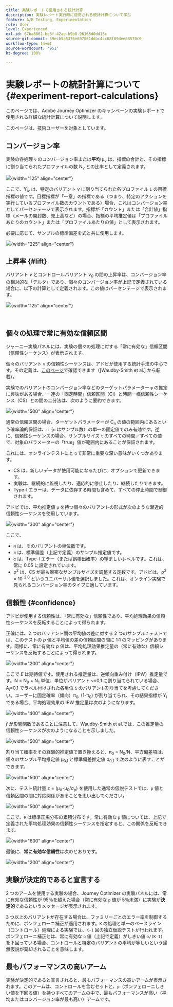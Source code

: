 ```yaml
---
title: 実験レポートで使用される統計計算
description: 実験レポート実行時に使用される統計計算について学ぶ
feature: A/B Testing, Experimentation
role: User
level: Experienced
exl-id: 67ba8861-be6f-42ae-b9b8-96168d0dd15c
source-git-commit: 59ecb9a5376e697061ddac4cc68f09dee68570c0
workflow-type: tm+mt
source-wordcount: '951'
ht-degree: 100%

---
```


# 実験レポートの統計計算について {#experiment-report-calculations}

このページでは、Adobe Journey Optimizer のキャンペーンの実験レポートで使用される詳細な統計計算について説明します。

このページは、技術ユーザーを対象としています。

## コンバージョン率

実験の各処理 `ν` のコンバージョン率または&#x200B;**平均** μ<sub>ν</sub> は、指標の合計と、その指標に割り当てられたプロファイルの数 N<sub>ν</sub> との比率として定義されます。

![](assets/statistical_1.png){width="125" align="center"}

ここで、Y<sub>iν</sub> は、特定のバリアント *ν* に割り当てられた各プロファイル `i` の目標指標の値です。目標指標が「一意」の指標である（つまり、特定のアクションを実行しているプロファイル数のカウントである）場合、これはコンバージョン率としてパーセンテージで表示されます。指標が「カウント」または「合計値」指標（メールの開封数、売上高など）の場合、指標の平均推定値は「プロファイルあたりのカウント」または「プロファイルあたりの値」として表示されます。

必要に応じて、サンプルの標準偏差を式と共に使用します。

![](assets/statistical_2.png){width="225" align="center"}

## 上昇率 {#lift}

バリアント *ν* とコントロールバリアント *ν<sub>0</sub>* の間の上昇率は、コンバージョン率の相対的な「デルタ」であり、個々のコンバージョン率が上記で定義されている場合に、以下の計算として定義されます。この値はパーセンテージで表示されます。

![](assets/statistical_3.png){width="125" align="center"}

</br>

## 個々の処理で常に有効な信頼区間

ジャーニー実験パネルには、実験の個々の処理に対する「常に有効な」信頼区間（信頼性シーケンス）が表示されます。

個々のバリアント `ν` の信頼性シーケンスは、アドビが使用する統計手法の中心です。その定義は、[このページ](https://doi.org/10.48550/arXiv.2103.06476)で確認できます（[Waudby-Smith et al.] から転載）。

実験でのバリアントのコンバージョン率などのターゲットパラメーター `ψ` の推定に興味がある場合、一連の「固定時間」信頼区間（CI）と時間一様信頼性シーケンス（CS）との間の二分法は、次のように要約できます。

![](assets/statistical_4.png){width="500" align="center"}

通常の信頼区間の場合、ターゲットパラメーターが Ċ<sub>n</sub> の値の範囲内にあるという確率論的保証は、`n`（`n` はサンプル数）の単一の固定値でのみ有効です。逆に、信頼性シーケンスの場合、サンプルサイズ `t` のすべての時間／すべての値で、対象のパラメーターの「true」値が範囲内にあることが保証されます。

これには、オンラインテストにとって非常に重要な深い意味がいくつかあります。

* CS は、新しいデータが使用可能になるたびに、オプションで更新できます。
* 実験は、継続的に監視したり、適応的に停止したり、継続したりできます。
* Type-I エラーは、データに依存する時間も含めて、すべての停止時間で制御されます。

アドビでは、平均推定値 `μ` を持つ個々のバリアントの形式が次のような漸近的信頼性シーケンスを使用しています。

![](assets/statistical_5.png){width="300" align="center"}

ここで、

* `N` は、そのバリアントの単位数です。
* `σ` は、標準偏差（上記で定義）のサンプル推定値です。
* `α` は、Type-I エラー（または誤検出確率）の望ましいレベルです。これは、常に 0.05 に設定されています。
* ρ<sup>2</sup> は、CS が最も厳密なサンプルサイズを調整する定数です。アドビは、ρ<sup>2</sup> = 10<sup>-2.8</sup> というユニバーサル値を選択しました。これは、オンライン実験で見られるコンバージョン率のタイプに適しています。

## 信頼性 {#confidence}

アドビが使用する信頼性は、「常に有効な」信頼性であり、平均処理効果の信頼性シーケンスを反転することによって得られます。

正確には、2 つのバリアント間の平均値の差に対する 2 つのサンプル *t* テストでは、このテストの *p* 値と平均値の差の信頼区間の間に 1:1 のマッピングがあります。同様に、常に有効な *p* 値は、平均処理効果推定量の（常に有効な）信頼シーケンスを反転することによって得られます。

![](assets/statistical_6.png){width="200" align="center"}

ここで *E* は期待値です。使用される推定量は、逆傾向重み付け（IPW）推定量です。N = N<sub>0</sub> + N<sub>1</sub> 単位、単位がバリアント `ν`=0,1 に割り当てられている場合、A<sub>i</sub>=0,1 でラベル付けされた各単位 `i` のバリアント割り当てを考慮してください。ユーザーに固定確率（傾向）π<sub>0</sub>, (1-π<sub>0</sub>) が割り当てられ、その結果指標が Y<sub>i </sub>である場合、平均処理効果の IPW 推定量は次のようになります。

![](assets/statistical_12.png){width="400" align="center"}

*f* が影響関数であることに注意して、Waudby-Smith et al.では、この推定量の信頼性シーケンスが次のようになることを示しました。

![](assets/statistical_7.png){width="500" align="center"}

割り当て確率をその経験的推定値で置き換えると、π<sub>0</sub> = N<sub>0</sub>/N、平方偏差項は、個々のサンプル平均推定値 μ<sub>0,1</sub> と標準偏差推定値 σ<sub>0,1</sub> で次のように表すことができます。

![](assets/statistical_8.png){width="500" align="center"}

次に、テスト統計量 z = (μ<sub>A</sub>-μ<sub>0</sub>/σ<sub>p</sub>) を使用した通常の仮説テストでは、`p` 値と信頼区間の間に対応関係があることを思い出してください。

![](assets/statistical_9.png){width="500" align="center"}

ここで、`Φ` は標準正規分布の累積分布です。常に有効な `p` 値については、上記で定義された平均処理効果の信頼性シーケンスを指定すると、この関係を反転できます。

![](assets/statistical_10.png){width="600" align="center"}

最後に、**常に有効な信頼性**&#x200B;は次のとおりです。

![](assets/statistical_11.png){width="200" align="center"}

## 実験が決定的であると宣言する

2 つのアームを使用する実験の場合、Journey Optimizer の実験パネルには、常に有効な信頼性が 95％を超えた場合（常に有効な `p` 値が 5％未満）に実験が&#x200B;**決定的**&#x200B;であるというメッセージが表示されます。

3 つ以上のバリアントが存在する場合は、ファミリーごとのエラー率を制御するために、ボンフェローニ補正が適用されます。`K` の処理と単一のベースライン（コントロール）処理による実験では、`K-1` 回の独立仮説テストが行われます。ボンフェローニ補正とは、常に有効な `p` 値（上記で定義）がしきい値 `α/(K-1)` を下回っている場合、コントロールと特定のバリアントの平均が等しいという帰無仮説が棄却されることを意味します。

## 最もパフォーマンスの高いアーム

実験が決定的であると宣言されると、最もパフォーマンスの高いアームが表示されます。このアームは、コントロールを含むセットと、`p`（ボンフェローニしきい値を下回る値）を持つすべてのアームの中で、最もパフォーマンスが高い（平均またはコンバージョン率が最も高い）アームです。
